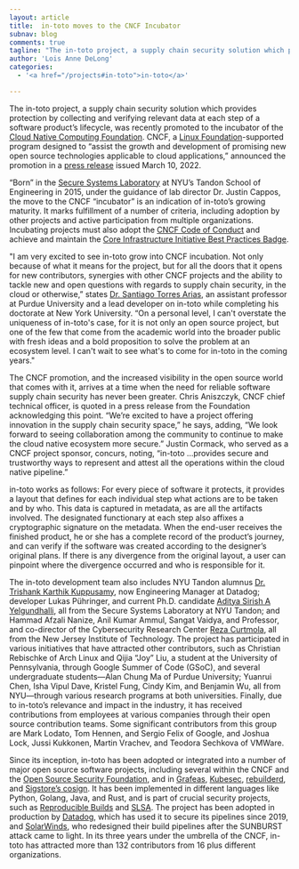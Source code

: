 ```yaml
---
layout: article
title:  in-toto moves to the CNCF Incubator
subnav: blog
comments: true
tagline: "The in-toto project, a supply chain security solution which provides protection by collecting and verifying relevant data at each step of a software product’s lifecycle,  was recently promoted to the incubator of the Cloud Native Computing Foundation."
author: 'Lois Anne DeLong'
categories:
  - '<a href="/projects#in-toto">in-toto</a>'

---
```


The in-toto project, a supply chain security solution which provides protection by collecting and verifying relevant data at each step of a software product’s lifecycle,  was recently promoted to the incubator of the [Cloud Native Computing Foundation](https://www.cncf.io/).  CNCF, a [Linux Foundation](https://www.linuxfoundation.org/ )-supported program designed to “assist the growth and development of promising new open source technologies applicable to cloud applications,” announced the promotion in a [press release](https://www.cncf.io/blog/2022/03/10/supply-chain-security-project-in-toto-moves-to-the-cncf-incubator/)  issued March 10, 2022.

“Born” in the [Secure Systems Laboratory](https://ssl.engineering.nyu.edu/)  at NYU’s Tandon School of Engineering in 2015, under the guidance of lab director Dr. Justin Cappos, the move to the CNCF “incubator” is an indication of in-toto’s growing maturity. It marks fulfillment of a number of criteria, including adoption by other projects and active participation from multiple organizations. Incubating projects must also adopt the [CNCF Code of Conduct](https://github.com/cncf/foundation/blob/main/code-of-conduct.md)  and achieve and maintain the [Core Infrastructure Initiative Best Practices Badge](https://bestpractices.coreinfrastructure.org/en). 

"I am very excited to see in-toto grow into CNCF incubation. Not only because of what it means for the project, but for all the doors that it opens for new contributors, synergies with other CNCF projects and the ability to tackle new and open questions with regards to supply chain security, in the cloud or otherwise,” states [Dr. Santiago Torres Arias](https://www.cerias.purdue.edu/site/people/faculty/view/3153), an assistant professor at Purdue University and a lead developer on in-toto while completing his doctorate at New York University.  “On a personal level, I can't overstate the uniqueness of in-toto's case, for it is not only an open source project, but one of the few that come from the academic world into the broader public with fresh ideas and a bold proposition to solve the problem at an ecosystem level. I can't wait to see what's to come for in-toto in the coming years."

The CNCF promotion, and the increased visibility in the open source world that comes with it, arrives at a time when the need for reliable software supply chain security has never been greater. Chris Aniszczyk, CNCF chief technical officer, is quoted in a press release from the Foundation acknowledging this point. “We’re excited to have a project offering innovation in the supply chain security space,” he says, adding, “We look forward to seeing collaboration among the community to continue to make the cloud native ecosystem more secure.” Justin Cormack, who served as a CNCF project sponsor, concurs, noting, “in-toto …provides secure and trustworthy ways to represent and attest all the operations within the cloud native pipeline.”

in-toto works as follows: For every piece of software it protects, it provides a layout that defines for each individual step what actions are to be taken and by who. This data is captured in metadata, as are all the artifacts involved. The designated functionary at each step also affixes a cryptographic signature on the metadata. When the end-user receives the finished product, he or she has a complete record of the product’s  journey, and can verify if the software was created according to the designer’s original plans.  If there is any divergence from the original layout, a user can pinpoint where the divergence occurred and who is responsible for it. 

The in-toto development team also includes NYU Tandon alumnus [Dr. Trishank Karthik Kuppusamy](https://www.linkedin.com/in/trishank-karthik-kuppusamy), now Engineering Manager at Datadog; developer Lukas Pühringer, and current Ph.D. candidate [Aditya Sirish A Yelgundhalli](https://engineering.nyu.edu/student/aditya-sirish-yelgundhalli), all from the Secure Systems Laboratory at NYU Tandon; and Hammad Afzali Nanize, Anil Kumar Ammul, Sangat Vaidya, and Professor, and co-director of the Cybersecurity Research Center [Reza Curtmola](https://web.njit.edu/~crix/), all from the New Jersey Institute of Technology. The project has participated in various initiatives that have attracted other contributors, such as Christian Rebischke of Arch Linux and Qijia “Joy” Liu, a student at the University of Pennsylvania, through Google Summer of Code (GSoC), and several undergraduate students—Alan Chung Ma of Purdue University; Yuanrui Chen, Isha Vipul Dave, Kristel Fung, Cindy Kim, and Benjamin Wu, all from NYU—through various research programs at both universities. Finally, due to in-toto’s relevance and impact in the industry, it has received contributions from employees at various companies through their open source contribution teams. Some significant contributors from this group are Mark Lodato, Tom Hennen, and Sergio Felix of Google, and Joshua Lock, Jussi Kukkonen, Martin Vrachev, and Teodora Sechkova of VMWare.

Since its inception, in-toto has been adopted or integrated into a number of major open source software projects, including several within the CNCF and the [Open Source Security Foundation](https://openssf.org/), and in [Grafeas](https://grafeas), [Kubesec](https://kubesec.io/), [rebuilderd](https://rebuilderd.com),  and [Sigstore’s cosign](https://github.com/sigstore/cosign/blob/main/specs/COSIGN_PREDICATE_SPEC.md). It has been implemented in different languages like Python, Golang, Java, and Rust, and is part of crucial security projects, such as [Reproducible Builds](https://reproducible-builds.org/)  and [SLSA](https://www.slsa.dev/). The project has been adopted in production by [Datadog](https://www.datadoghq.com/), which has used it to secure its pipelines since 2019, and [SolarWinds](https://static.sched.com/hosted_files/supplychainsecurityconna21/df/SupplyChainCon-TrevorRosen-Keynote.pdf), who redesigned their build pipelines after the SUNBURST attack came to light.  In its three years under the umbrella of the CNCF, in-toto has attracted more than 132 contributors from 16 plus different organizations.
